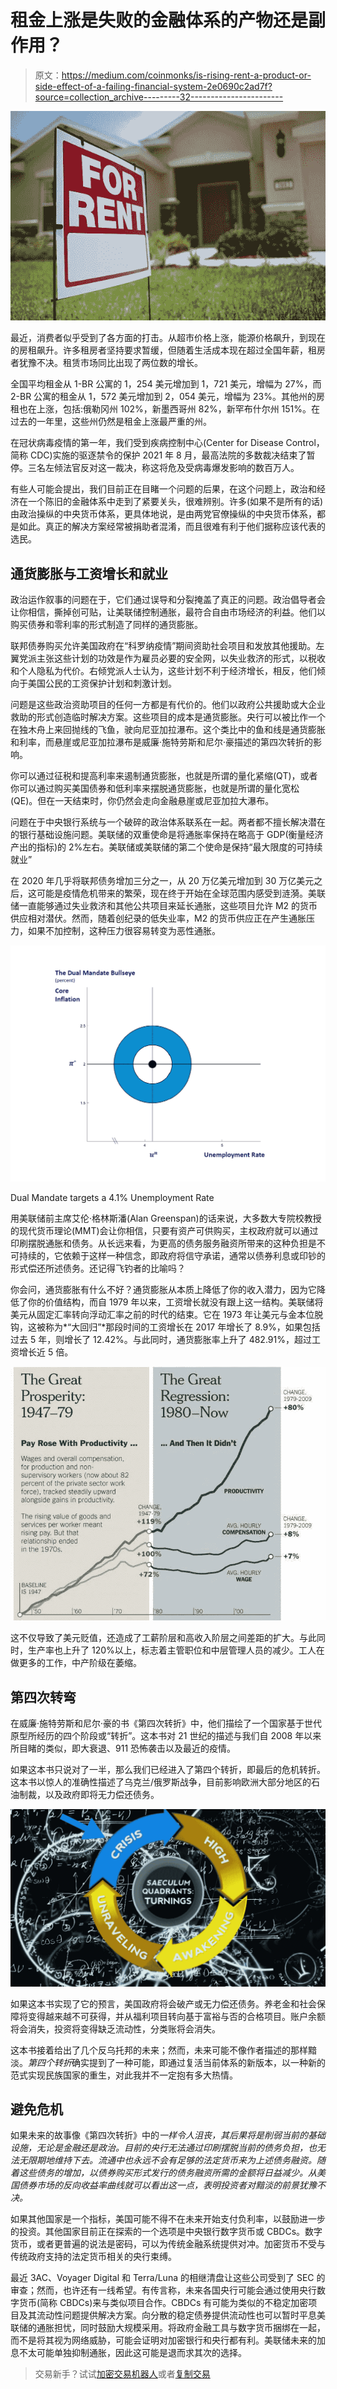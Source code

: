 # 租金上涨是失败的金融体系的产物还是副作用？

> 原文：<https://medium.com/coinmonks/is-rising-rent-a-product-or-side-effect-of-a-failing-financial-system-2e0690c2ad7f?source=collection_archive---------32----------------------->

![](img/a0821372626f0e228bc7d706fcbb171c.png)

最近，消费者似乎受到了各方面的打击。从超市价格上涨，能源价格飙升，到现在的房租飙升。许多租房者坚持要求暂缓，但随着生活成本现在超过全国年薪，租房者犹豫不决。租赁市场同比出现了两位数的增长。

全国平均租金从 1-BR 公寓的 1，254 美元增加到 1，721 美元，增幅为 27%，而 2-BR 公寓的租金从 1，572 美元增加到 2，054 美元，增幅为 23%。其他州的房租也在上涨，包括:俄勒冈州 102%，新墨西哥州 82%，新罕布什尔州 151%。在过去的一年里，这些州仍然是租金上涨最严重的州。

在冠状病毒疫情的第一年，我们受到疾病控制中心(Center for Disease Control，简称 CDC)实施的驱逐禁令的保护 2021 年 8 月，最高法院的多数裁决结束了暂停。三名左倾法官反对这一裁决，称这将危及受病毒爆发影响的数百万人。

有些人可能会提出，我们目前正在目睹一个问题的后果，在这个问题上，政治和经济在一个陈旧的金融体系中走到了紧要关头，很难辨别。许多(如果不是所有的话)由政治操纵的中央货币体系，更具体地说，是由两党官僚操纵的中央货币体系，都是如此。真正的解决方案经常被捐助者混淆，而且很难有利于他们据称应该代表的选民。

## 通货膨胀与工资增长和就业

政治运作叙事的问题在于，它们通过误导和分裂掩盖了真正的问题。政治倡导者会让你相信，撕掉创可贴，让美联储控制通胀，最符合自由市场经济的利益。他们以购买债券和零利率的形式制造了同样的通货膨胀。

联邦债券购买允许美国政府在“科罗纳疫情”期间资助社会项目和发放其他援助。左翼党派主张这些计划的功效是作为雇员必要的安全网，以失业救济的形式，以税收和个人隐私为代价。右倾党派人士认为，这些计划不利于经济增长，相反，他们倾向于美国公民的工资保护计划和刺激计划。

问题是这些政治资助项目的任何一方都是有代价的。他们以政府公共援助或大企业救助的形式创造临时解决方案。这些项目的成本是通货膨胀。央行可以被比作一个在独木舟上来回抛线的飞鱼，驶向尼亚加拉瀑布。这个类比中的鱼和线是通货膨胀和利率，而悬崖或尼亚加拉瀑布是威廉·施特劳斯和尼尔·豪描述的第四次转折的影响。

你可以通过征税和提高利率来遏制通货膨胀，也就是所谓的量化紧缩(QT)，或者你可以通过购买美国债券和低利率来摆脱通货膨胀，也就是所谓的量化宽松(QE)。但在一天结束时，你仍然会走向金融悬崖或尼亚加拉大瀑布。

问题在于中央银行系统与一个破碎的政治体系联系在一起。两者都不擅长解决潜在的银行基础设施问题。美联储的双重使命是将通胀率保持在略高于 GDP(衡量经济产出的指标)的 2%左右。美联储或美联储的第二个使命是保持“最大限度的可持续就业”

在 2020 年几乎将联邦债务增加三分之一，从 20 万亿美元增加到 30 万亿美元之后，这可能是疫情危机带来的繁荣，现在终于开始在全球范围内感受到涟漪。美联储一直能够通过失业救济和其他公共项目来延长通胀，这些项目允许 M2 的货币供应相对潜伏。然而，随着创纪录的低失业率，M2 的货币供应正在产生通胀压力，如果不加控制，这种压力很容易转变为恶性通胀。

![](img/5dbe2acc52982c3f0036d417d99d597c.png)

Dual Mandate targets a 4.1% Unemployment Rate

用美联储前主席艾伦·格林斯潘(Alan Greenspan)的话来说，大多数大专院校教授的现代货币理论(MMT)会让你相信，只要有资产可供购买，主权政府就可以通过印刷摆脱通胀和债务。从长远来看，为更高的债务服务融资所带来的这种负担是不可持续的，它依赖于这样一种信念，即政府将信守承诺，通常以债券利息或印钞的形式偿还所述债务。还记得飞钓者的比喻吗？

你会问，通货膨胀有什么不好？通货膨胀从本质上降低了你的收入潜力，因为它降低了你的价值结构，而自 1979 年以来，工资增长就没有跟上这一结构。美联储将美元从固定汇率转向浮动汇率之前的时代的结束。它在 1973 年让美元与金本位脱钩，这被称为*“大回归”*那段时间的工资增长在 2017 年增长了 8.9%，如果包括过去 5 年，则增长了 12.42%。与此同时，通货膨胀率上升了 482.91%，超过工资增长近 5 倍。

![](img/b509f2bb3b42462f1d66e3560f107141.png)

这不仅导致了美元贬值，还造成了工薪阶层和高收入阶层之间差距的扩大。与此同时，生产率也上升了 120%以上，标志着主管职位和中层管理人员的减少。工人在做更多的工作，中产阶级在萎缩。

## 第四次转弯

在威廉·施特劳斯和尼尔·豪的书《第四次转折》中，他们描绘了一个国家基于世代原型所经历的四个阶段或“转折”。这本书对 21 世纪的描述与我们自 2008 年以来所目睹的类似，即大衰退、911 恐怖袭击以及最近的疫情。

如果这本书只说对了一半，那么我们已经进入了第四个转折，即最后的危机转折。这本书以惊人的准确性描述了乌克兰/俄罗斯战争，目前影响欧洲大部分地区的石油制裁，以及政府即将无力偿还债务。

![](img/9f5de3aa2734335b219b076b304946bc.png)

如果这本书实现了它的预言，美国政府将会破产或无力偿还债务。养老金和社会保障将变得越来越不可获得，并从福利项目转向基于富裕与否的合格项目。账户余额将会消失，投资将变得缺乏流动性，分类账将会消失。

这本书接着给出了几个反乌托邦的未来；然而，未来可能不像作者描述的那样黯淡。*第四个转折*确实提到了一种可能，即通过复活当前体系的新版本，以一种新的范式实现民族国家的重生，对此我并不一定抱有多大热情。

## 避免危机

如果未来的故事像《第四次转折》中的*一样令人沮丧，其后果将是削弱当前的基础设施，无论是金融还是政治。目前的央行无法通过印刷摆脱当前的债务负担，也无法无限期地维持下去。流通中也永远不会有足够的法定货币来为上述债务融资。随着这些债务的增加，以债券购买形式发行的债务融资所需的金额将日益减少。从美国债券市场的反向收益率曲线就可以看出这一点，表明投资者对黯淡的前景犹豫不决。*

如果其他国家是一个指标，美国可能不得不在未来开始支付负利率，以鼓励进一步的投资。其他国家目前正在探索的一个选项是中央银行数字货币或 CBDCs。数字货币，或者更普遍的说法是密码，可以为传统金融系统提供对冲。加密货币不受与传统政府支持的法定货币相关的央行束缚。

最近 3AC、Voyager Digital 和 Terra/Luna 的相继清盘让这些公司受到了 SEC 的审查；然而，也许还有一线希望。有传言称，未来各国央行可能会通过使用央行数字货币(简称 CBDCs)来与类似项目合作。CBDCs 有可能为类似的不稳定加密项目及其流动性问题提供解决方案。向分散的稳定债券提供流动性也可以暂时平息美联储的通胀担忧，同时鼓励大规模采用。将政府金融工具与数字货币捆绑在一起，而不是将其视为网络威胁，可能会证明对加密银行和央行都有利。美联储未来的加息不太可能单独抑制通胀，因此这可能是退而求其次的选择。

> 交易新手？试试[加密交易机器人](/coinmonks/crypto-trading-bot-c2ffce8acb2a)或者[复制交易](/coinmonks/top-10-crypto-copy-trading-platforms-for-beginners-d0c37c7d698c)